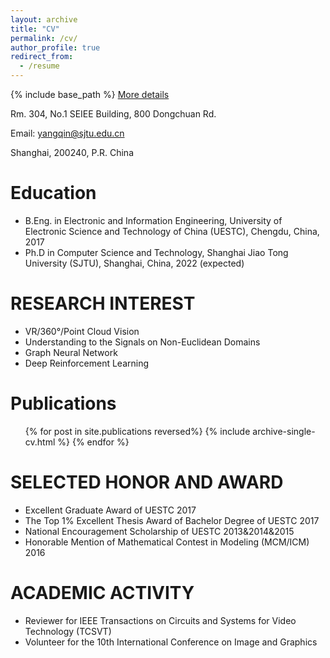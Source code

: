 ```yaml
---
layout: archive
title: "CV"
permalink: /cv/
author_profile: true
redirect_from:
  - /resume
---
```


{% include base_path %}
<a href="http://QinYang12.github.io/files/CV.pdf">More details</a>

Rm. 304, No.1 SEIEE Building, 800 Dongchuan Rd.

Email: yangqin@sjtu.edu.cn

Shanghai, 200240, P.R. China

Education
======
* B.Eng. in Electronic and Information Engineering, University of Electronic Science and Technology of China (UESTC), Chengdu, China, 2017
* Ph.D in Computer Science and Technology, Shanghai Jiao Tong University (SJTU), Shanghai, China, 2022 (expected)

RESEARCH INTEREST
======
* VR/360°/Point Cloud Vision
* Understanding to the Signals on Non-Euclidean Domains
* Graph Neural Network
* Deep Reinforcement Learning


Publications
======
  <ul>{% for post in site.publications reversed%}
    {% include archive-single-cv.html %}
  {% endfor %}</ul>
  
SELECTED HONOR AND AWARD
======
* Excellent Graduate Award of UESTC 2017
* The Top 1% Excellent Thesis Award of Bachelor Degree of UESTC 2017
* National Encouragement Scholarship of UESTC 2013&2014&2015
* Honorable Mention of Mathematical Contest in Modeling (MCM/ICM) 2016

ACADEMIC ACTIVITY
======
* Reviewer for IEEE Transactions on Circuits and Systems for Video Technology (TCSVT)
* Volunteer for the 10th International Conference on Image and Graphics

